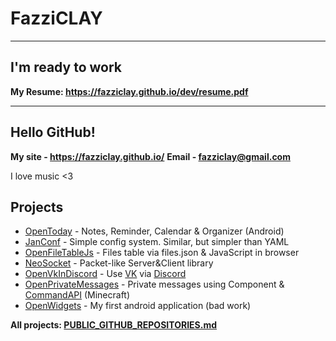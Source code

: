 # FazziCLAY
---------------

## I'm ready to work
**My Resume: https://fazziclay.github.io/dev/resume.pdf**

---------------

## Hello GitHub!
**My site - https://fazziclay.github.io/**
**Email   - fazziclay@gmail.com**


I love music <3

## Projects
* [OpenToday](https://github.com/FazziCLAY/OpenToday) - Notes, Reminder, Calendar & Organizer (Android)
* [JanConf](https://github.com/FazziCLAY/JanConf) - Simple config system. Similar, but simpler than YAML
* [OpenFileTableJs](https://github.com/FazziCLAY/OpenFileTableJs) - Files table via files.json & JavaScript in browser
* [NeoSocket](https://github.com/FazziCLAY/NeoSocket) - Packet-like Server&Client library
* [OpenVkInDiscord](https://github.com/FazziCLAY/OpenVkInDiscord) - Use [VK](https://vk.com) via [Discord](https://discord.com)
* [OpenPrivateMessages](https://github.com/FazziCLAY/OpenPrivateMessages) - Private messages using Component & [CommandAPI](https://github.com/JorelAli/CommandAPI) (Minecraft)
* [OpenWidgets](https://github.com/FazziCLAY/OpenWidgets) - My first android application (bad work)

**All projects: [PUBLIC_GITHUB_REPOSITORIES.md](https://github.com/FazziCLAY/FazziCLAY/blob/main/PUBLIC_GITHUB_REPOSITORIES.md)**
